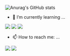 ![Anurag's GitHub stats](https://github-readme-stats.vercel.app/api?username=Jitae9605&show_icons=true&theme=radical)

- 🌱 I’m currently learning ...

<img src="https://img.shields.io/badge/C Languge-A8B9CC?style=flat-square&logo=C&logoColor=white"/> <img src="https://img.shields.io/badge/C++-00599C?style=flat-square&logo=cplusplus&logoColor=white"/> <img src="https://img.shields.io/badge/Github-181717?style=flat-square&logo=github&logoColor=white"/> 
  
  
  
   
- 📫 How to reach me: ...
  
<a href="mailto:dlwlxo3819@naver.com"><img src="https://img.shields.io/badge/Naver-03C75A?style=flat-square&logo=Naver&logoColor=white"/></a> <a href="mailto:lyj95123@gmail.com"><img src="https://img.shields.io/badge/Gmail-EA4335?style=flat-square&logo=Gmail&logoColor=white"/></a>
 




